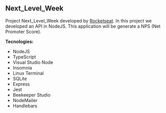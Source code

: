## Next_Level_Week

Project Next_Level_Week developed by [Rocketseat](https://rocketseat.com.br/).
In this project we developed an API in NodeJS.
This application will be generate a NPS (Net Promoter Score).

**Tecnologies:**

* NodeJS
* TypeScript
* Visual Studio Node
* Insomnia
* Linux Terminal
* SQLite
* Express
* Jest
* Beekeeper Studio
* NodeMailer
* Handlebars
